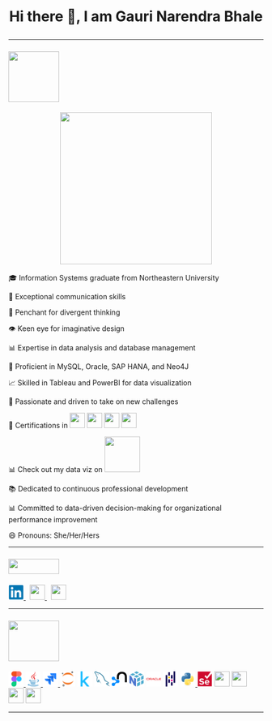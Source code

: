 ###  <h1> <p align="center"> Hi there 👋, I am Gauri Narendra Bhale </p> </h1> 

<!-- <h3> 
<a href="https://www.northeastern.edu/"> <img src="https://i.pinimg.com/originals/08/bd/47/08bd47b365a7ad4ed868352014ecbd48.png" width ="40" height ="40" /> </a> Data Analyst|
<a href="https://ghc.anitab.org/"> <img src="https://pbs.twimg.com/profile_images/1628823219951091715/8cT_6oKE_400x400.jpg" width ="40" height ="40" /> </a> GHC 2023|
<img src="https://img.freepik.com/premium-vector/graduate-student-icon-graduation-gown-female-student_423491-2.jpg?w=2000" width ="40" height ="40" /> MS Information Systems|
<a href="https://www.northeastern.edu/"> <img src="https://upload.wikimedia.org/wikipedia/commons/thumb/6/6f/Northeastern_seal.svg/1200px-Northeastern_seal.svg.png" width ="40" height ="40" /> </a> Northeastern University|
<a href="https://www.accenture.com/us-en"><img src="https://toppng.com/uploads/preview/accenture-logo-transparent-accenture-greater-than-logo-11562971252rdqqagrmhw.png" width ="40" height ="40" /> Ex-Accenture </a>
</h3>
-->
---
<h3>  <a href="https://bhaleg.wixsite.com/gauribhale/about-me"><img src="https://www.clker.com/cliparts/0/e/r/N/8/l/about-me-cloud-md.png" width ="100" height ="100" /> </a> </h3>
<p align="center">
  <a href="https://bhaleg.wixsite.com/gauribhale">
<img src="https://tenor.com/view/digital-skola-bertalenta-digital-data-enthusiast-data-science-data-engineer-gif-21582984.gif" width ="300" height ="300" />
</p>
</a>
  
🎓 Information Systems graduate from Northeastern University


💬 Exceptional communication skills

🤔 Penchant for divergent thinking

👁️ Keen eye for imaginative design

📊 Expertise in data analysis and database management

💼 Proficient in MySQL, Oracle, SAP HANA, and Neo4J

📈 Skilled in Tableau and PowerBI for data visualization

🌟 Passionate and driven to take on new challenges

📜 Certifications in 
<a href="https://university.atlassian.com/student/award/mcJQRc8FRT8M3zRwWezmBGWm"><img src="https://cdn.exceedlms.com/uploads/certifications/badges/28613/large/uni-credential-emblem-jirafundamentals.png?1624917008&Policy=eyJTdGF0ZW1lbnQiOlt7IlJlc291cmNlIjoiaHR0cHM6Ly9jZG4uZXhjZWVkbG1zLmNvbS91cGxvYWRzL2NlcnRpZmljYXRpb25zL2JhZGdlcy8yODYxMy9sYXJnZS91bmktY3JlZGVudGlhbC1lbWJsZW0tamlyYWZ1bmRhbWVudGFscy5wbmc~MTYyNDkxNzAwOCIsIkNvbmRpdGlvbiI6eyJEYXRlTGVzc1RoYW4iOnsiQVdTOkVwb2NoVGltZSI6MTcxNDgyMDA5NX19fV19&Signature=GNOxIHU9CWZZp~UBcZdyW4YnTLbXSRbjAIkwlGEHEimjqyY-nT9fhLO3bfFEGUS~w2L5NizA0M3~IpMfvKWC8JnhzEV2N3NaUDawLtf8gJKm2D3ko6CprDwtD74u7RvF7xlPvFYaKdxUJiQdX7l~m~TEKFprygagmwTuP1ETERVeUxuWn5UQXBhJdqbS1FUMrXS8NYmvYz2KjuJlNwhujVjhbnO4oCVOUtJeOlTZArbBejZWcQT01CanEc55bcnZqjca1ym7mJ-vRbdTvOaWAM1ZVrE~cgewF-mAK4ZfqbjR0aRwN9lis8ArmkM4G-x84EZ-0IbKi~Yx6kGDRnSrXg__&Key-Pair-Id=APKAJINUZDMKZJI5I6DA" width ="30" height ="30" /></a>
<a href="https://www.credly.com/badges/d2c30925-b369-4eac-93b2-4f02ac98a1f0/linked_in_profile"><img src="https://images.credly.com/size/680x680/images/ef3e7933-f1f1-4bba-9b10-f278188c72ad/image.png" width ="30" height ="30" /></a>
<a href="https://www.credly.com/badges/f0c1da03-6a7d-4ea9-a80e-14bc4218b0fd/linked_in_profile"><img src="https://images.credly.com/size/680x680/images/1ec9c0f8-60f4-4c96-8fc8-2442b9022a12/image.png" width ="30" height ="30" /></a>
<a href="https://www.credly.com/badges/dbc6acd2-f223-42da-ab2e-3d1b45214fbe/linked_in_profile"><img src="https://images.credly.com/size/680x680/images/2784d0d8-327c-406f-971e-9f0e15097003/image.png" width ="30" height ="30" /></a>


📊 Check out my data viz on <a href="https://public.tableau.com/app/profile/gauri.narendra.bhale">
<img src="https://www.tableau.com/sites/default/files/blog/tableautips_30.png" width ="70" height ="70" />
</a>

📚 Dedicated to continuous professional development

📊 Committed to data-driven decision-making for organizational performance improvement

😄 Pronouns: She/Her/Hers

---

<h3> <a href="https://www.linkedin.com/in/gauribhale/">
<img src="https://seeklogo.com/images/L/let-s-connect-logo-6387173BC6-seeklogo.com.png" width ="100" height ="30" />
</a>  </h3> 
<a href="https://www.linkedin.com/in/gauribhale/"> 
<img src="https://github.com/devicons/devicon/blob/master/icons/linkedin/linkedin-original.svg" width ="30" height ="30" />
</a> &nbsp;
<a href="https://bhaleg.wixsite.com/gauribhale">
<img src="https://png.pngitem.com/pimgs/s/10-100273_transparent-background-website-icon-hd-png-download.png" width ="30" height ="30" />
</a> &nbsp;
<a href="mailto:bhale.g@northeastern.edu">
<img src="https://png.pngitem.com/pimgs/s/403-4038130_outlook-2010-hd-png-download.png" width ="30" height ="30" />
</a>


---

<h3> <a href="https://bhaleg.wixsite.com/gauribhale/resume">
<img src="https://logos.textgiraffe.com/logos/logo-name/Tools-designstyle-tools-m.png" width ="100" height ="80" />
</a> </h3>

<a href="https://www.figma.com/"><img src="https://github.com/devicons/devicon/blob/master/icons/figma/figma-original.svg" width ="30" height ="30" /> </a> 
<a href="https://www.java.com/en/"><img src="https://github.com/devicons/devicon/blob/master/icons/java/java-original.svg" width ="30" height ="30" /> </a> 
<a href="https://www.atlassian.com/software/jira"><img src="https://github.com/devicons/devicon/blob/master/icons/jira/jira-original.svg"  width ="30" height ="30" /> </a> 
<a href="https://jupyter.org/"><img src="https://github.com/devicons/devicon/blob/master/icons/jupyter/jupyter-original.svg" width ="30" height ="30"/></a>
<a href="https://www.kaggle.com/"><img src="https://github.com/devicons/devicon/blob/master/icons/kaggle/kaggle-original.svg" width ="30" height ="30" /></a>
<a href="https://www.mysql.com/"><img src="https://github.com/devicons/devicon/blob/master/icons/mysql/mysql-original.svg" width ="30" height ="30" /></a>
<a href="https://neo4j.com/"><img src="https://github.com/devicons/devicon/blob/master/icons/neo4j/neo4j-original.svg" width ="30" height ="30" /></a>
<a href="https://numpy.org/"><img src="https://github.com/devicons/devicon/blob/master/icons/numpy/numpy-original.svg" width ="30" height ="30" /></a>
<a href="https://www.oracle.com/"><img src="https://github.com/devicons/devicon/blob/master/icons/oracle/oracle-original.svg" width ="30" height ="30" /></a>
<a href="https://pandas.pydata.org/"><img src="https://github.com/devicons/devicon/blob/master/icons/pandas/pandas-original.svg" width ="30" height ="30" /></a>
<a href="https://www.python.org/"><img src="https://github.com/devicons/devicon/blob/master/icons/python/python-original.svg" width ="30" height ="30" /> </a>
<a href="https://www.selenium.dev/"><img src="https://github.com/devicons/devicon/blob/master/icons/selenium/selenium-original.svg" width ="30" height ="30" /></a> 
<a href="https://powerbi.microsoft.com/en-us/"><img src="https://github.com/OscarValerock/Power-BI-Icons/blob/master/Icons%20PNG/Power%20BI%20Icon.png" width ="30" height ="30" /></a>
<a href="https://www.snowflake.com/en/"><img src="http://www.thermodial.ie/wp-content/uploads/2012/07/air-conditioning-symbol_small.png" width ="30" height ="30" /></a> 
<a href="https://www.alteryx.com/"><img src="https://github.com/simple-icons/simple-icons/blob/develop/icons/alteryx.svg" width ="30" height ="30" /></a> 
<a href="https://www.tableau.com/"><img src="https://icons.iconarchive.com/icons/ionic/ionicons/256/logo-tableau-icon.png" width ="30" height ="30" /></a>

---








<!--


**gauribhale12/gauribhale12** is a ✨ _special_ ✨ repository because its `README.md` (this file) appears on your GitHub profile.

Here are some ideas to get you started:

- 🔭 I’m currently working on ...
- 🌱 I’m currently learning ...
- 👯 I’m looking to collaborate on ...
- 🤔 I’m looking for help with ...
- 💬 Ask me about ...
- 📫 How to reach me: ...
- 😄 Pronouns: ...
- ⚡ Fun fact: ...
-->

